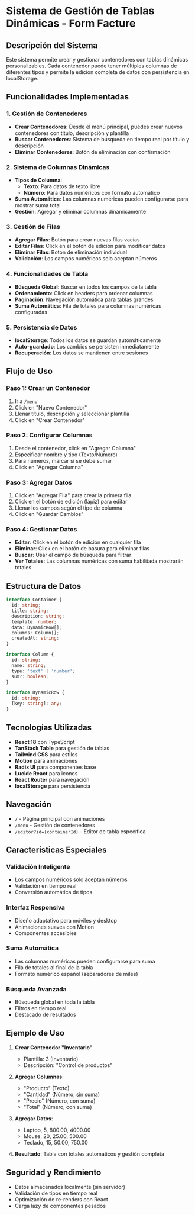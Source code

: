 # Sistema de Gestión de Tablas Dinámicas - Form Facture

## Descripción del Sistema

Este sistema permite crear y gestionar contenedores con tablas dinámicas personalizables. Cada contenedor puede tener múltiples columnas de diferentes tipos y permite la edición completa de datos con persistencia en localStorage.

## Funcionalidades Implementadas

### 1. Gestión de Contenedores
- **Crear Contenedores**: Desde el menú principal, puedes crear nuevos contenedores con título, descripción y plantilla
- **Buscar Contenedores**: Sistema de búsqueda en tiempo real por título y descripción
- **Eliminar Contenedores**: Botón de eliminación con confirmación

### 2. Sistema de Columnas Dinámicas
- **Tipos de Columna**:
  - **Texto**: Para datos de texto libre
  - **Número**: Para datos numéricos con formato automático
- **Suma Automática**: Las columnas numéricas pueden configurarse para mostrar suma total
- **Gestión**: Agregar y eliminar columnas dinámicamente

### 3. Gestión de Filas
- **Agregar Filas**: Botón para crear nuevas filas vacías
- **Editar Filas**: Click en el botón de edición para modificar datos
- **Eliminar Filas**: Botón de eliminación individual
- **Validación**: Los campos numéricos solo aceptan números

### 4. Funcionalidades de Tabla
- **Búsqueda Global**: Buscar en todos los campos de la tabla
- **Ordenamiento**: Click en headers para ordenar columnas
- **Paginación**: Navegación automática para tablas grandes
- **Suma Automática**: Fila de totales para columnas numéricas configuradas

### 5. Persistencia de Datos
- **localStorage**: Todos los datos se guardan automáticamente
- **Auto-guardado**: Los cambios se persisten inmediatamente
- **Recuperación**: Los datos se mantienen entre sesiones

## Flujo de Uso

### Paso 1: Crear un Contenedor
1. Ir a `/menu`
2. Click en "Nuevo Contenedor"
3. Llenar título, descripción y seleccionar plantilla
4. Click en "Crear Contenedor"

### Paso 2: Configurar Columnas
1. Desde el contenedor, click en "Agregar Columna"
2. Especificar nombre y tipo (Texto/Número)
3. Para números, marcar si se debe sumar
4. Click en "Agregar Columna"

### Paso 3: Agregar Datos
1. Click en "Agregar Fila" para crear la primera fila
2. Click en el botón de edición (lápiz) para editar
3. Llenar los campos según el tipo de columna
4. Click en "Guardar Cambios"

### Paso 4: Gestionar Datos
- **Editar**: Click en el botón de edición en cualquier fila
- **Eliminar**: Click en el botón de basura para eliminar filas
- **Buscar**: Usar el campo de búsqueda para filtrar
- **Ver Totales**: Las columnas numéricas con suma habilitada mostrarán totales

## Estructura de Datos

```typescript
interface Container {
  id: string;
  title: string;
  description: string;
  template: number;
  data: DynamicRow[];
  columns: Column[];
  createdAt: string;
}

interface Column {
  id: string;
  name: string;
  type: 'text' | 'number';
  sum?: boolean;
}

interface DynamicRow {
  id: string;
  [key: string]: any;
}
```

## Tecnologías Utilizadas

- **React 18** con TypeScript
- **TanStack Table** para gestión de tablas
- **Tailwind CSS** para estilos
- **Motion** para animaciones
- **Radix UI** para componentes base
- **Lucide React** para iconos
- **React Router** para navegación
- **localStorage** para persistencia

## Navegación

- `/` - Página principal con animaciones
- `/menu` - Gestión de contenedores
- `/editor?id={containerId}` - Editor de tabla específica

## Características Especiales

### Validación Inteligente
- Los campos numéricos solo aceptan números
- Validación en tiempo real
- Conversión automática de tipos

### Interfaz Responsiva
- Diseño adaptativo para móviles y desktop
- Animaciones suaves con Motion
- Componentes accesibles

### Suma Automática
- Las columnas numéricas pueden configurarse para suma
- Fila de totales al final de la tabla
- Formato numérico español (separadores de miles)

### Búsqueda Avanzada
- Búsqueda global en toda la tabla
- Filtros en tiempo real
- Destacado de resultados

## Ejemplo de Uso

1. **Crear Contenedor "Inventario"**
   - Plantilla: 3 (Inventario)
   - Descripción: "Control de productos"

2. **Agregar Columnas**:
   - "Producto" (Texto)
   - "Cantidad" (Número, sin suma)
   - "Precio" (Número, con suma)
   - "Total" (Número, con suma)

3. **Agregar Datos**:
   - Laptop, 5, 800.00, 4000.00
   - Mouse, 20, 25.00, 500.00
   - Teclado, 15, 50.00, 750.00

4. **Resultado**: Tabla con totales automáticos y gestión completa

## Seguridad y Rendimiento

- Datos almacenados localmente (sin servidor)
- Validación de tipos en tiempo real
- Optimización de re-renders con React
- Carga lazy de componentes pesados
